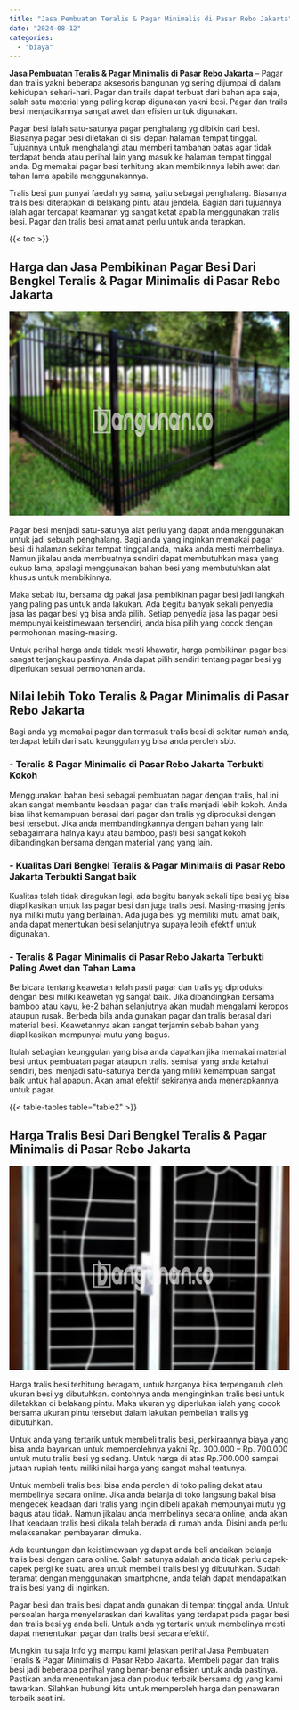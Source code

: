 ```yaml
---
title: "Jasa Pembuatan Teralis & Pagar Minimalis di Pasar Rebo Jakarta"
date: "2024-08-12"
categories: 
  - "biaya"
---
```


**Jasa Pembuatan Teralis & Pagar Minimalis di Pasar Rebo Jakarta** – Pagar dan tralis yakni beberapa aksesoris bangunan yg sering dijumpai di dalam kehidupan sehari-hari. Pagar dan trails dapat terbuat dari bahan apa saja, salah satu material yang paling kerap digunakan yakni besi. Pagar dan trails besi menjadikannya sangat awet dan efisien untuk digunakan.

Pagar besi ialah satu-satunya pagar penghalang yg dibikin dari besi. Biasanya pagar besi diletakan di sisi depan halaman tempat tinggal. Tujuannya untuk menghalangi atau memberi tambahan batas agar tidak terdapat benda atau perihal lain yang masuk ke halaman tempat tinggal anda. Dg memakai pagar besi terhitung akan membikinnya lebih awet dan tahan lama apabila menggunakannya.

Tralis besi pun punyai faedah yg sama, yaitu sebagai penghalang. Biasanya trails besi diterapkan di belakang pintu atau jendela. Bagian dari tujuannya ialah agar terdapat keamanan yg sangat ketat apabila menggunakan tralis besi. Pagar dan tralis besi amat amat perlu untuk anda terapkan.

{{< toc >}}

## Harga dan Jasa Pembikinan Pagar Besi Dari Bengkel Teralis & Pagar Minimalis di Pasar Rebo Jakarta

![Jasa Pembuatan Teralis & Pagar Minimalis di Pasar Rebo Jakarta](/images/pagar-minimalis-murah-09.png)

Pagar besi menjadi satu-satunya alat perlu yang dapat anda menggunakan untuk jadi sebuah penghalang. Bagi anda yang inginkan memakai pagar besi di halaman sekitar tempat tinggal anda, maka anda mesti membelinya. Namun jikalau anda membuatnya sendiri dapat membutuhkan masa yang cukup lama, apalagi menggunakan bahan besi yang membutuhkan alat khusus untuk membikinnya.

Maka sebab itu, bersama dg pakai jasa pembikinan pagar besi jadi langkah yang paling pas untuk anda lakukan. Ada begitu banyak sekali penyedia jasa las pagar besi yg bisa anda pilih. Setiap penyedia jasa las pagar besi mempunyai keistimewaan tersendiri, anda bisa pilih yang cocok dengan permohonan masing-masing.

Untuk perihal harga anda tidak mesti khawatir, harga pembikinan pagar besi sangat terjangkau pastinya. Anda dapat pilih sendiri tentang pagar besi yg diperlukan sesuai permohonan anda.

## Nilai lebih Toko Teralis & Pagar Minimalis di Pasar Rebo Jakarta

Bagi anda yg memakai pagar dan termasuk tralis besi di sekitar rumah anda, terdapat lebih dari satu keunggulan yg bisa anda peroleh sbb.

### \- Teralis & Pagar Minimalis di Pasar Rebo Jakarta Terbukti Kokoh

Menggunakan bahan besi sebagai pembuatan pagar dengan tralis, hal ini akan sangat membantu keadaan pagar dan tralis menjadi lebih kokoh. Anda bisa lihat kemampuan berasal dari pagar dan tralis yg diproduksi dengan besi tersebut. Jika anda membandingkannya dengan bahan yang lain sebagaimana halnya kayu atau bamboo, pasti besi sangat kokoh dibandingkan bersama dengan material yang yang lain.

### \- Kualitas Dari Bengkel Teralis & Pagar Minimalis di Pasar Rebo Jakarta Terbukti Sangat baik

Kualitas telah tidak diragukan lagi, ada begitu banyak sekali tipe besi yg bisa diaplikasikan untuk las pagar besi dan juga tralis besi. Masing-masing jenis nya miliki mutu yang berlainan. Ada juga besi yg memiliki mutu amat baik, anda dapat menentukan besi selanjutnya supaya lebih efektif untuk digunakan.

### \- Teralis & Pagar Minimalis di Pasar Rebo Jakarta Terbukti Paling Awet dan Tahan Lama

Berbicara tentang keawetan telah pasti pagar dan tralis yg diproduksi dengan besi miliki keawetan yg sangat baik. Jika dibandingkan bersama bamboo atau kayu, ke-2 bahan selanjutnya akan mudah mengalami keropos ataupun rusak. Berbeda bila anda gunakan pagar dan tralis berasal dari material besi. Keawetannya akan sangat terjamin sebab bahan yang diaplikasikan mempunyai mutu yang bagus.

Itulah sebagian keunggulan yang bisa anda dapatkan jika memakai material besi untuk pembuatan pagar ataupun tralis. semisal yang anda ketahui sendiri, besi menjadi satu-satunya benda yang miliki kemampuan sangat baik untuk hal apapun. Akan amat efektif sekiranya anda menerapkannya untuk pagar.

{{< table-tables table="table2" >}}

## Harga Tralis Besi Dari Bengkel Teralis & Pagar Minimalis di Pasar Rebo Jakarta

![Jasa Pembuatan Teralis & Pagar Minimalis di Pasar Rebo Jakarta](/images/teralis-minimalis-murah-38.png)

Harga tralis besi terhitung beragam, untuk harganya bisa terpengaruh oleh ukuran besi yg dibutuhkan. contohnya anda menginginkan tralis besi untuk diletakkan di belakang pintu. Maka ukuran yg diperlukan ialah yang cocok bersama ukuran pintu tersebut dalam lakukan pembelian tralis yg dibutuhkan.

Untuk anda yang tertarik untuk membeli tralis besi, perkiraannya biaya yang bisa anda bayarkan untuk memperolehnya yakni Rp. 300.000 – Rp. 700.000 untuk mutu tralis besi yg sedang. Untuk harga di atas Rp.700.000 sampai jutaan rupiah tentu miliki nilai harga yang sangat mahal tentunya.

Untuk membeli tralis besi bisa anda peroleh di toko paling dekat atau membelinya secara online. Jika anda belanja di toko langsung bakal bisa mengecek keadaan dari tralis yang ingin dibeli apakah mempunyai mutu yg bagus atau tidak. Namun jikalau anda membelinya secara online, anda akan lihat keadaan tralis besi dikala telah berada di rumah anda. Disini anda perlu melaksanakan pembayaran dimuka.

Ada keuntungan dan keistimewaan yg dapat anda beli andaikan belanja tralis besi dengan cara online. Salah satunya adalah anda tidak perlu capek-capek pergi ke suatu area untuk membeli tralis besi yg dibutuhkan. Sudah teramat dengan menggunakan smartphone, anda telah dapat mendapatkan tralis besi yang di inginkan.

Pagar besi dan tralis besi dapat anda gunakan di tempat tinggal anda. Untuk persoalan harga menyelaraskan dari kwalitas yang terdapat pada pagar besi dan tralis besi yg anda beli. Untuk anda yg tertarik untuk membelinya mesti dapat menentukan pagar dan tralis besi secara efektif.

Mungkin itu saja Info yg mampu kami jelaskan perihal Jasa Pembuatan Teralis & Pagar Minimalis di Pasar Rebo Jakarta. Membeli pagar dan tralis besi jadi beberapa perihal yang benar-benar efisien untuk anda pastinya. Pastikan anda menentukan jasa dan produk terbaik bersama dg yang kami tawarkan. Silahkan hubungi kita untuk memperoleh harga dan penawaran terbaik saat ini.
